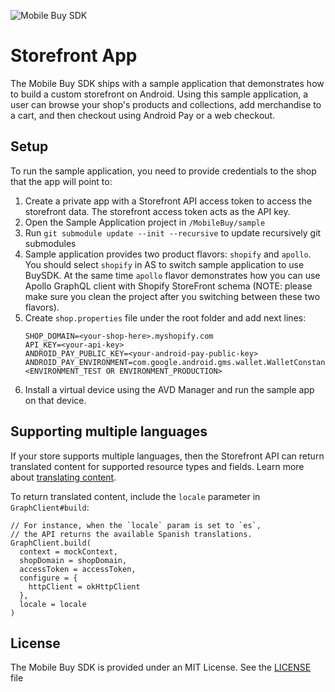 ![Mobile Buy SDK](https://cloud.githubusercontent.com/assets/5244861/26738020/885c12ac-479a-11e7-8914-2853ec09f89f.png)

# Storefront App

The Mobile Buy SDK ships with a sample application that demonstrates how to build a custom storefront on Android. Using this sample application, a user can browse your shop's products and collections, add merchandise to a cart, and then checkout using Android Pay or a web checkout.

## Setup

To run the sample application, you need to provide credentials to the shop that the app will point to:

1. Create a private app with a Storefront API access token to access the storefront data. The storefront access token acts as the API key.
2. Open the Sample Application project in `/MobileBuy/sample`
3. Run `git submodule update --init --recursive` to update recursively git submodules
4. Sample application provides two product flavors: `shopify` and `apollo`. You should select `shopify` in AS to switch sample application to use BuySDK. At the same time `apollo` flavor demonstrates how you can use Apollo GraphQL client with Shopify StoreFront schema (NOTE: please make sure you clean the project after you switching between these two flavors).
5. Create `shop.properties` file under the root folder and add next lines:
    ```
    SHOP_DOMAIN=<your-shop-here>.myshopify.com
    API_KEY=<your-api-key>
    ANDROID_PAY_PUBLIC_KEY=<your-android-pay-public-key>
    ANDROID_PAY_ENVIRONMENT=com.google.android.gms.wallet.WalletConstants.<ENVIRONMENT_TEST OR ENVIRONMENT_PRODUCTION>
    ```
6. Install a virtual device using the AVD Manager and run the sample app on that device.

## Supporting multiple languages

If your store supports multiple languages, then the Storefront API can return translated content for supported resource types and fields.
Learn more about [translating content](https://help.shopify.com/en/api/guides/multi-language/translating-content-api).

To return translated content, include the `locale` parameter in `GraphClient#build`:
```
// For instance, when the `locale` param is set to `es`, 
// the API returns the available Spanish translations. 
GraphClient.build(
  context = mockContext, 
  shopDomain = shopDomain, 
  accessToken = accessToken, 
  configure = {
    httpClient = okHttpClient
  },
  locale = locale
)
```

## License

The Mobile Buy SDK is provided under an MIT License.  See the [LICENSE](../../LICENSE) file

